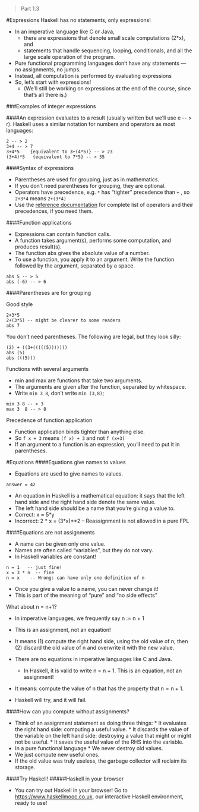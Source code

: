 > Part 1.3

#Expressions
Haskell has no statements, only expressions!

* In an imperative language like C or Java,
    * there are expressions that denote small scale computations (2*x), and 
    * statements that handle sequencing, looping, conditionals, and all the large scale operation of the program.
* Pure functional programming languages don’t have any statements — no assignments, no jumps.
* Instead, all computation is performed by evaluating expressions
* So, let’s start with expressions!
    * (We’ll still be working on expressions at the end of the course, since that’s all there is.)

###Examples of integer expressions

####An expression evaluates to a result (usually written but we’ll use e -- > r). Haskell uses a similar notation for numbers and operators as most languages:

    2 -- > 2
    3+4 -- > 7
    3+4*5    {equivalent to 3+(4*5)} -- > 23
    (3+4)*5   {equivalent to 7*5} -- > 35

####Syntax of expressions

* Parentheses are used for grouping, just as in mathematics.
* If you don’t need parentheses for grouping, they are optional.
* Operators have precedence, e.g. `*` has “tighter” precedence than `+` , so `2+3*4` means `2+(3*4)`
* Use the [reference documentation](https://www.haskell.org/onlinereport/exps.html) for complete list of operators and their precedences, if you need them.

####Function applications

* Expressions can contain function calls.
* A function takes argument(s), performs some computation, and produces result(s).
* The function abs gives the absolute value of a number.
* To use a function, you apply it to an argument. Write the function followed by the argument, separated by a space.

```
abs 5 -- > 5
abs (-6) -- > 6
```


####Parentheses are for grouping

Good style

```
2+3*5
2+(3*5) -- might be clearer to some readers
abs 7
```

You don’t need parentheses. The following are legal, but they look silly:
```
(2) + ((3+(((((5)))))))
abs (5)
abs (((5)))
```
Functions with several arguments

* min and max are functions that take two arguments.
* The arguments are given after the function, separated by whitespace.
* Write `min 3 8`, don’t write `min (3,8)`;
```
min 3 8 -- > 3
max 3  8 -- > 8
```

Precedence of function application

* Function application binds tighter than anything else.
* So `f x + 3` means `(f x) + 3` and not `f (x+3)`
* If an argument to a function is an expression, you’ll need to put it in parentheses.

#Equations
####Equations give names to values

* Equations are used to give names to values.

```
answer = 42
```
* An equation in Haskell is a mathematical equation: it says that the left hand side and the right hand side denote the same value.
* The left hand side should be a name that you’re giving a value to.
* Correct: x = 5*y
* Incorrect: 2 * x = (3*x)**2 – Reassignment is not allowed in a pure FPL

####Equations are not assignments

* A name can be given only one value.
* Names are often called “variables”, but they do not vary.
* In Haskell variables are constant!
```
n = 1   -- just fine!
x = 3 * n  -- fine
n = x    -- Wrong: can have only one definition of n
```
* Once you give a value to a name, you can never change it!
* This is part of the meaning of “pure” and “no side effects”

What about n = n+1?

* In imperative languages, we frequently say n := n + 1 
* This is an assignment, not an equation! 
* It means (1) compute the right hand side, using the old value of n; then (2) discard the old value of n and overwrite it with the new value.

* There are no equations in imperative languages like C and Java.
    * In Haskell, it is valid to write n = n + 1.
        This is an equation, not an assignment!
* It means: compute the value of n that has the property that n = n + 1.
* Haskell will try, and it will fail.

####How can you compute without assignments?

* Think of an assignment statement as doing three things:
        * It evaluates the right hand side: computing a useful value.
        * It discards the value of the variable on the left hand side: destroying a value that might or might not be useful.
        * It saves the useful value of the RHS into the variable.
* In a pure functional language
        * We never destroy old values.
* We just compute new useful ones.
* If the old value was truly useless, the garbage collector will reclaim its storage.

####Try Haskell!
#####Haskell in your browser

* You can try out Haskell in your browser! Go to https://www.haskellmooc.co.uk, our interactive Haskell environment, ready to use!

